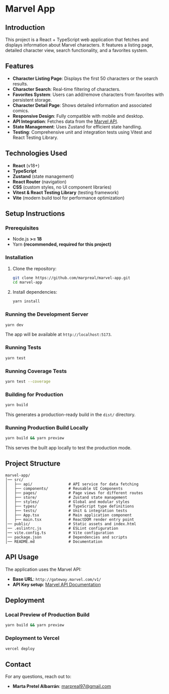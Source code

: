 # Marvel App

## Introduction
This project is a React + TypeScript web application that fetches and displays information about Marvel characters. It features a listing page, detailed character view, search functionality, and a favorites system.

## Features
- **Character Listing Page**: Displays the first 50 characters or the search results.
- **Character Search**: Real-time filtering of characters.
- **Favorites System**: Users can add/remove characters from favorites with persistent storage.
- **Character Detail Page**: Shows detailed information and associated comics.
- **Responsive Design**: Fully compatible with mobile and desktop.
- **API Integration**: Fetches data from the [Marvel API](https://developer.marvel.com/).
- **State Management**: Uses Zustand for efficient state handling.
- **Testing**: Comprehensive unit and integration tests using Vitest and React Testing Library.

## Technologies Used
- **React** (v18+)
- **TypeScript**
- **Zustand** (state management)
- **React Router** (navigation)
- **CSS** (custom styles, no UI component libraries)
- **Vitest & React Testing Library** (testing framework)
- **Vite** (modern build tool for performance optimization)

## Setup Instructions

### Prerequisites
- Node.js **>= 18**
- Yarn **(recommended, required for this project)**

### Installation
1. Clone the repository:
   ```sh
   git clone https://github.com/marpreal/marvel-app.git
   cd marvel-app
   ```

2. Install dependencies:
   ```sh
   yarn install
   ```

### Running the Development Server
```sh
yarn dev
```
The app will be available at `http://localhost:5173`.

### Running Tests
```sh
yarn test
```

### Running Coverage Tests
```sh
yarn test --coverage
```

### Building for Production
```sh
yarn build
```
This generates a production-ready build in the `dist/` directory.

### Running Production Build Locally
```sh
yarn build && yarn preview
```
This serves the built app locally to test the production mode.

## Project Structure
```
marvel-app/
│── src/
│   ├── api/                # API service for data fetching
│   ├── components/         # Reusable UI Components
│   ├── pages/              # Page views for different routes
│   ├── store/              # Zustand state management
│   ├── styles/             # Global and modular styles
│   ├── types/              # TypeScript type definitions
│   ├── tests/              # Unit & integration tests
│   ├── App.tsx             # Main application component
│   ├── main.tsx            # ReactDOM render entry point
│── public/                 # Static assets and index.html
│── .eslintrc.js            # ESLint configuration
│── vite.config.ts          # Vite configuration
│── package.json            # Dependencies and scripts
│── README.md               # Documentation
```

## API Usage
The application uses the Marvel API:
- **Base URL**: `http://gateway.marvel.com/v1/`
- **API Key setup**: [Marvel API Documentation](https://developer.marvel.com/documentation/getting_started)

## Deployment

### Local Preview of Production Build
```sh
yarn build && yarn preview
```

### Deployment to Vercel
```sh
vercel deploy
```


## Contact
For any questions, reach out to:
- **Marta Pretel Albarrán**: marpreal97@gmail.com

